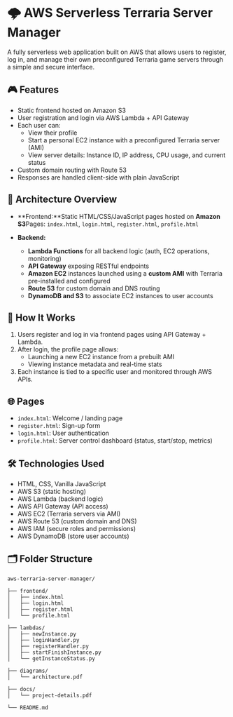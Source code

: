 # 🌩️ AWS Serverless Terraria Server Manager

A fully serverless web application built on AWS that allows users to register, log in, and manage their own preconfigured Terraria game servers through a simple and secure interface.

## 🎮 Features

- Static frontend hosted on Amazon S3
- User registration and login via AWS Lambda + API Gateway
- Each user can:
  - View their profile
  - Start a personal EC2 instance with a preconfigured Terraria server (AMI)
  - View server details: Instance ID, IP address, CPU usage, and current status
- Custom domain routing with Route 53
- Responses are handled client-side with plain JavaScript

## 🧱 Architecture Overview

- **Frontend:**Static HTML/CSS/JavaScript pages hosted on **Amazon S3**Pages: `index.html`, `login.html`, `register.html`, `profile.html`
- **Backend:**

  - **Lambda Functions** for all backend logic (auth, EC2 operations, monitoring)
  - **API Gateway** exposing RESTful endpoints
  - **Amazon EC2** instances launched using a **custom AMI** with Terraria pre-installed and configured
  - **Route 53** for custom domain and DNS routing
  - **DynamoDB and S3** to associate EC2 instances to user accounts

## 🚀 How It Works

1. Users register and log in via frontend pages using API Gateway + Lambda.
2. After login, the profile page allows:
   - Launching a new EC2 instance from a prebuilt AMI
   - Viewing instance metadata and real-time stats
3. Each instance is tied to a specific user and monitored through AWS APIs.

## 🌐 Pages

- `index.html`: Welcome / landing page
- `register.html`: Sign-up form
- `login.html`: User authentication
- `profile.html`: Server control dashboard (status, start/stop, metrics)

## 🛠️ Technologies Used

- HTML, CSS, Vanilla JavaScript
- AWS S3 (static hosting)
- AWS Lambda (backend logic)
- AWS API Gateway (API access)
- AWS EC2 (Terraria servers via AMI)
- AWS Route 53 (custom domain and DNS)
- AWS IAM (secure roles and permissions)
- AWS DynamoDB (store user accounts)

## 🗂️ Folder Structure

```
aws-terraria-server-manager/

├── frontend/
│   ├── index.html
│   ├── login.html
│   ├── register.html
│   └── profile.html

├── lambdas/
│   ├── newInstance.py
│   ├── loginHandler.py
│   ├── registerHandler.py
│   ├── startFinishInstance.py
│   └── getInstanceStatus.py

├── diagrams/
│   └── architecture.pdf

├── docs/
│   └── project-details.pdf

└── README.md
```
